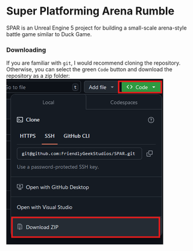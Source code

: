 # Super Platforming Arena Rumble

SPAR is an Unreal Engine 5 project for building a small-scale arena-style battle
game similar to Duck Game.

### Downloading
If you are familiar with `git`, I would recommend cloning the repository.
Otherwise, you can select the green `Code` button and download the repository as
a zip folder:
![Image of the "Download as Zip" Button](/git_assets/download_scrot.png)
